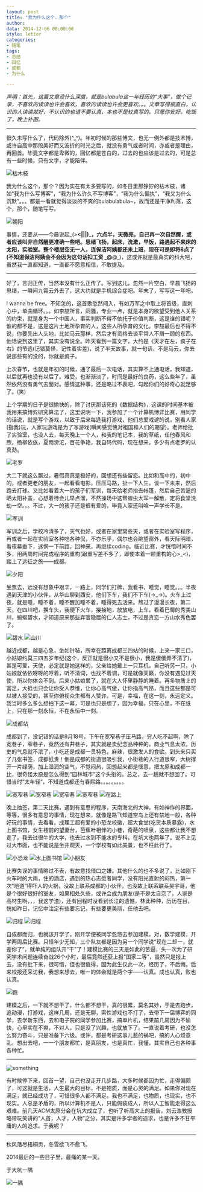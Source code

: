 ```yaml
---
layout: post
title: "我为什么这个，那个"
author: 
data: 2014-12-06 08:00:00
style: letter
categories:
- 随笔
tags:
- 总结
- 回忆
- 成都
- 为什么

---
```


*声明：首先，这篇文章没什么深度，就是bulabula这一年经历的“大事”，做个记录，不喜欢的读读也许会喜欢，喜欢的读读也许会更喜欢。。。文章写得很直白，认识的人读读就好，不认识的也请不要认真，本也不是较真写的。只愿你安好。吃饭了，晚上补图。*

----------

很久未写什么了，代码除外(^_^)。年初时候的那些博文，也无一例外都是技术博，或许自高中那段美好而又波折的时光之后，就没有勇气或者时间，亦或者是理由，再回首。毕竟文字都是卑微的，回忆都是苍白的，过去的也应该是过去的，可是总有一些时候，只有文字，才能陪伴。

![枯木枝][1]

我为什么这个，那个？因为实在有太多要写的，如冬日里那狰狞的枯木枝，诸如“我为什么写博客”，“我为什么许久不写博客”，“我为什么偏执”，“我又为什么沉默”。。。都是一看就觉得淡淡的不爽的bulabulabula~，故而还是干净利落，这个，那个，随笔写写。

![朝阳][2]

事情，还要从——今晨说起_(>__<|||)_，六点半，天微亮，自己再一次自然醒，或者应该叫非自然醒更准确一些吧。思绪飞扬，起床，洗漱，早饭，路遇起不来床的太阳，实验室。整个楼层空无一人，连保洁阿姨都还未上班，现在可是即将8点了(不知道保洁阿姨会不会因为这句话扣工资 _@__@_)，这或许就是最真实的科大吧，虽然我一直都知道，一直都不愿意相信，不敢提及。


----------


好了，言归正传，当然本没有什么正传了。写到这儿，忽然一片空白，早晨飞扬的思绪，一瞬间九霄云外去了，这大约就是手机综合症吧。年末了，写写这一年吧。

I wanna be free。不知怎的，这首歌忽然闯入，有如万军之中取上将首级，直刺心中，单曲循环。。。如李喆所言，闷骚，专业一点，就是本身的欲望受到他人关系的约束，就是身为一个中国人，事实判断不得不依托于价值判断，这是谁的错呢？谁的都不是，这是这片土地所孕育的人，这些人所孕育的文化。李喆最后也不得不说，你要先出人头地，比如马云那样，然后才有资格去谈平常人不屑一顾的东西。他话说到这里了，其实没有说全。昨天看到一篇文字，大约是《天才在左，疯子在右》的节选(记错莫怪，记性着实差)，说了半天故事，就一句话，不是马云，你去说那些有的没的，你就是疯子。

上次春节，也就是年初的时候，通了最后一次电话，其实算不上通电话，我知道，以后就再也没有以后了。难受，也渐渐淡了，时间是最好的良药，这么些年了，虽然依然没有勇气去面对。感情这种事，还是略过不表吧，勾起你们的好奇心就足够了。(笑)

上个学期的日子是很愉快的，除了讨厌那该死的《数据结构》，这课的时间基本被我用来搞博弈研究算法了，这里说明一下，我参加了一个计算机博弈比赛，用同学的话说，就是写个游戏，以致于后来每逢我打游戏，他们总爱戏谑的说，别看人家(指我)玩，人家玩游戏是为了写游戏(瞬间感觉愧对祖国和人们的期望)。老师给批了实验室，也没人去，每天晚上一个人，和我的笔记本，我的草纸，任他春风和煦，杨柳依依，夏雨滂沱，百花争艳，我自码代码，现在想来，多少有点老罗的认真劲。

![老罗][3]

大二下就这么飘过，暑假真真是极好的，回想还有些留恋。比如和高中的，初中的，或者更老的朋友，一起看看电影，压压马路，扯一下人生，谈一下未来，然后跑去打球。又比如看着大一的孩子们军训，每天给老师抬去帐篷，然后自己苦逼的晒太阳补盖，心想着待会儿早点溜，不然操场中这帮蝗虫大军一解散，定将食堂洗劫一空。。。不过，大一的孩子还是很有爱的，毕竟人家还叫咱一声学长不是。

![军训][4]

军训之后，学校冷清多了，天气也好，或者在家里窝些天，或者在实验室写程序，再或者一起在实验室各种吃各种侃，不亦乐乎，偶尔也会眺望窗外，看天际明暗，看夜幕垂下，迷惘一下前路，回神来，再继续coding。临近比赛，才恍悟时间不多，用两周时间完成程序的重构(跟重写差不多了，即使本着一颗重构的心>_<)，踏上了远征之旅——成都。

![夕阳][5]

坐票去，远没有想象中艰辛，一路上，同学们打牌，我看书，睡觉，睡觉。。。半夜遇到天津的小伙伴，从华山聊到西安，他们下车，我们不下车(->_->)。火车上过夜，就是睡，睡不着，睡不醒加睡不着，睡得死去活来。熬过了漫漫长夜，第二天，在四川吧，换车头，我便下火车，接接地，放放电，上车，看着巴蜀的秀美山川，蜿蜒碧水，才知道原来那些弃官隐居的仁人志士，不过是贪恋一方山水秀色罢了。

![碧水][6]
![山川][7]

越近成都，越是心急，坐如针毡，所幸在距离成都三四站的时候，上来一家三口，小姑娘约莫三四五岁年纪(这个，反正就是很小又不是很小，我是傻傻弄不清了)，甚是可爱，天使，必定就是她这样的，父亲给她戴上一只耳机，自己听另一只，小姑娘就依依呀呀的哼着，听不清词，也找不着调，可是就像天籁，你没有遇见过天使，所以你体会不到。后来小姑娘累了，就在大人怀里静静的睡着。再多物质上的富足，大抵也只会让你受人恭维，让你心高气傲，让你指高气昂，而且这些都是可以被人接受的，甚至你俯视众生都有人赞许。可是，幸福，在这一刻，永远定义。我当时多么多么想拍下这一幕，可是也只是想了，因为幸福，只在心里，不在纸上，只在那一刻永恒，不在永恒中一刻。

![成都站][8]

成都到了，没记错的话是8月18号，下午在宽窄巷子压马路，穷人吃不起啊，除了宽巷子，窄巷子，竟然还有井巷子，其实就是卖纪念品种种的，商业气息太浓，历史的气息就不浓了，小吃还是成都一贯特色，麻辣，很激发人的食欲。到头来只买了几张书签，成都纸贵！倒是成都的街道很吸引我，小街巷的人行道很窄，大树撑开一片绿荫，加上湿润的空气，不觉闷热，回想起来都是惬意，把太原和成都一比，很奇怪太原是怎么得到“园林城市”这个头衔的。总之，去一趟就不想回了。可惜当时“太年轻”，不知道成都还有春熙路。。。。。。。。。

![宽窄巷][9]
![宽窄巷][10]
![宽窄巷][11]
![宽窄巷][12]
![在路上][13]

晚上抽签，第二天比赛，遇到有意思的程序，天南海北的大神，有如神作的界面，等等，很多有意思的事情，现在想来，就像是路飞知道空岛上还有禁地一般，各种好玩的事情，去看看。成理工超有爱的小恐龙校徽，超大食堂(吃货本质暴露)，水上图书馆，女生楼前的望妻台，芭蕉叶相伴的小巷，奇葩的喷泉，这些都让我不想走了。我去过很牛的大学，也去过水到不能水的专科，在坑大也两年了。说不上见过大市面，也不能说是坐井观天，一个学校有如此美景，也不枉此行了。

![小恐龙][14]
![水上图书馆][15]
![小朋友][16]

比赛失误的事情略过不表，有故意找借口之嫌。其他什么的也不多说了，比如刚下火车时的大雨，住的酒店，遇到的热心志愿者同学，没有阳光直射的闷热，第一次“地道”得吓人的火锅，没故上联系成都的小伙伴，也没故上联系联系昊宇哥，他是个很好很好的室友，如果相处久些，或许会成为朋友(是不是太自恋了，人家是高材生啊，，，我这学渣)，还有回程时没看到长江的遗憾，林此种种，历历在目，恍如昨日，记忆中注定有些要忘记，有些要更美丽，任他去吧。

![归程][17]
![归程][18]

自成都而归，也就该开学了。刚开学便被同学忽悠去参加建模，对，数学建模，开学两周后比赛。只怪年少无知，三个队友都是因为另一个同学说“现在二却一，就差你了”，就单纯的组队开“干”了！建模比赛的三天是如此的苦逼，头一次为了研究学术问题连续奋战26个小时，最后竟然还获上报“国家二等”，虽然只是报上去，没有批下来，很可惜，但也很值得，因为此生仅此一次，经历了，不后悔。后来校报还采访我，我想来想去，唯一的体会就是两个字——认真。成也认真，败也认真。

![跑][19]

建模之后，一下就不想干了，什么都不想干，真的很累，莫名其妙，于是去跑步，追动漫，打游戏，这样几周，还是无聊，索性游戏也不打了，去带下一届博弈的同学，去学新东西，去和电子院的同学参加比赛，搞单片机，结果前几周因为不愉快，心里实在不爽，不对人，只是没了兴趣，也就放下了。一直说着考研，也没怎么努力奋斗，只是准备下六级。或许，都是考研这事儿惹的祸吧，搞的人心烦意乱。想出去吧，一一个朋友都忙，是真朋友，也是真忙，我懂，其实自己也各种事各种忙。


----------

![something][20]

有时候停下来，回首一望，自己也没走开几步路，大多时候都因为忙，走得偏颇了，可这就是生活，人生最大的目标，不是物质，而是心灵的满足。如果你对现在满足，就已经成功了，可惜很多人都不满足。我也不满足，也物质，也现实，也不现实。人总是矛盾的，所以计算机不是人，只能假装成人，所以人工智能走得这么艰难。前几天ACM太原分会在坑大成立了，也听了听高大上的报告，刘云浩教授略带玩笑讲的“人首，人才，人物”之分，其实是许多学者的追求，也是许多不甘平庸的人的追求。于我呢？


----------


秋风落尽梧桐页，冬雪欲飞不愈飞。

2014最后的一些日子里，最痛的某一天。

于大坑一隅

![一隅][21]


  [1]: /assets/why/WP_20141206_005.jpg
  [2]: /assets/why/WP_20141206_003.jpg
  [3]: /assets/why/laoluo.png
  [4]: /assets/why/InstagramCapture_3fbfd11e-8e77-449a-8315-2cd94ddc8949.jpg
  [5]: /assets/why/WP_20140626_002.jpg
  [6]: /assets/why/WP_20140817_033.jpg
  [7]: /assets/why/WP_20140817_049.jpg
  [8]: /assets/why/WP_20140817_067.jpg
  [9]: /assets/why/WP_20140818_12_14_21_Pro.jpg
  [10]: /assets/why/WP_20140818_13_52_46_Pro.jpg
  [11]: /assets/why/WP_20140818_036.jpg
  [12]: /assets/why/WP_20140818_046.jpg
  [13]: /assets/why/WP_20140818_006.jpg
  [14]: /assets/why/WP_20140819_021.jpg
  [15]: /assets/why/WP_20140820_001.jpg
  [16]: /assets/why/WP_20140820_013.jpg
  [17]: /assets/why/WP_20140820_019.jpg
  [18]: /assets/why/WP_20140821_005.jpg
  [19]: /assets/why/WP_20140609_005.jpg
  [20]: /assets/why/WP_20140604_001.jpg
  [21]: /assets/why/WP_20140608_21_30_19_Pro.jpg
